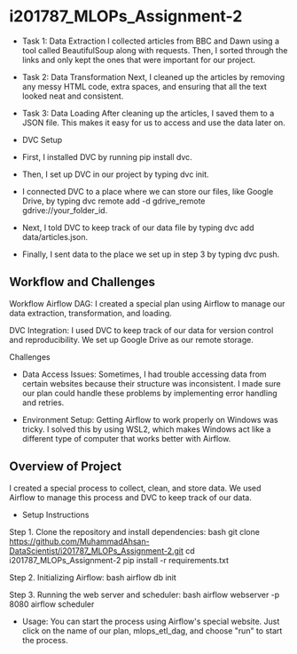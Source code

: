 # i201787_MLOPs_Assignment-2

- Task 1: Data Extraction
I collected articles from BBC and Dawn using a tool called BeautifulSoup along with requests. Then, I sorted through the links and only kept the ones that were important for our project.

- Task 2: Data Transformation
Next, I cleaned up the articles by removing any messy HTML code, extra spaces, and ensuring that all the text looked neat and consistent.

- Task 3: Data Loading
After cleaning up the articles, I saved them to a JSON file. This makes it easy for us to access and use the data later on.

- DVC Setup
- First, I installed DVC by running pip install dvc.
- Then, I set up DVC in our project by typing dvc init.
- I connected DVC to a place where we can store our files, like Google Drive, by typing dvc remote add -d gdrive_remote gdrive://your_folder_id.
- Next, I told DVC to keep track of our data file by typing dvc add data/articles.json.
- Finally, I sent data to the place we set up in step 3 by typing dvc push.


## Workflow and Challenges

Workflow
Airflow DAG:
I created a special plan using Airflow to manage our data extraction, transformation, and loading.

DVC Integration:
I used DVC to keep track of our data for version control and reproducibility. We set up Google Drive as our remote storage.

Challenges
- Data Access Issues:
Sometimes, I had trouble accessing data from certain websites because their structure was inconsistent. I made sure our plan could handle these problems by implementing error handling and retries.

- Environment Setup:
Getting Airflow to work properly on Windows was tricky. I solved this by using WSL2, which makes Windows act like a different type of computer that works better with Airflow.


## Overview of Project
I created a special process to collect, clean, and store data. We used Airflow to manage this process and DVC to keep track of our data.

- Setup Instructions
  
Step 1. Clone the repository and install dependencies:
bash git clone https://github.com/MuhammadAhsan-DataScientist/i201787_MLOPs_Assignment-2.git
cd i201787_MLOPs_Assignment-2
pip install -r requirements.txt

Step 2. Initializing Airflow:
bash airflow db init

Step 3. Running the web server and scheduler:
bash airflow webserver -p 8080 airflow scheduler

- Usage:
You can start the process using Airflow's special website. Just click on the name of our plan, mlops_etl_dag, and choose "run" to start the process.



